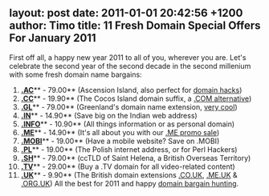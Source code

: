 layout: post
date: 2011-01-01 20:42:56 +1200
author: Timo
title: 11 Fresh Domain Special Offers For January 2011
----

First off all, a happy new year 2011 to all of you, wherever you are. Let's celebrate the second year of the second decade in the second millenium with some fresh domain name bargains:


1.  [**.AC**](https://iwantmyname.com/domains/ac-international-domain-name-registration-for-ascension-island)** - 79.00** (Ascension Island, also perfect for [domain hacks](https://iwantmyname.com/blog/2009/05/how-to-find-a-domain-hack.html))
2.  [**.CC**](https://iwantmyname.com/domains/cc-domain-name-registration-for-cocos-keeling-islands)** - 19.90** (The Cocos Island domain suffix, a [.COM alternative](https://iwantmyname.com/blog/2010/08/5-domain-extensions-for-your-personal-website.html))
3.  [**.GL**](https://iwantmyname.com/domains/gl-greenlandic-domain-name-registration-for-greenland)** - 79.00** (Greenland's domain name extension, [very cool](https://iwantmyname.com/blog/2010/09/cool-domain-hacks-using-the-gl-tld.html))
4.  [**.IN**](https://iwantmyname.com/domains/in-indian-domain-name-registration-for-india)** - 14.90** (Save big on the Indian web address)
5.  [**.INFO**](https://iwantmyname.com/domains/info-domain-name-registration-for-information)** - 10.90** (All things information or as personal domain)
6.  [**.ME**](https://iwantmyname.com/domains/me-montenegrean-domain-name-registration-for-montenegro)** - 14.90** (It's all about you with our [.ME promo sale](https://iwantmyname.com/domains/me-domain-sale-promo-offer))
7.  [**.MOBI**](https://iwantmyname.com/domains/mobi-domain-name-registration-for-mobile)** - 19.00** (Have a mobile website? Save on .MOBI)
8.  [**.PL**](https://iwantmyname.com/domains/pl-polish-domain-name-registration-for-poland)** - 19.00** (The Polish internet address, or for Perl Hackers)
9.  [**.SH**](https://iwantmyname.com/domains/sh-domain-name-registration-for-saint-helena)** - 79.00** (ccTLD of Saint Helena, a British Overseas Territory)
10.  [**.TV**](https://iwantmyname.com/domains/tv-tuvaluan-domain-name-registration-for-tuvalu)** - 29.00** (Buy a .TV domain for all video-related content)
11.  [**.UK**](https://iwantmyname.com/domains/co.uk-domain-name-registration-for-united-kingdom)** - 9.90** (The British domain extensions [.CO.UK](https://iwantmyname.com/domains/co.uk-domain-name-registration-for-united-kingdom), [.ME.UK](https://iwantmyname.com/domains/me.uk-domain-name-registration-for-united-kingdom) & [.ORG.UK](https://iwantmyname.com/domains/org.uk-domain-name-registration-for-united-kingdom))
All the best for 2011 and happy [domain bargain hunting](https://iwantmyname.com).
